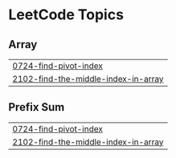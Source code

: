 

<!---LeetCode Topics Start-->
# LeetCode Topics
## Array
|  |
| ------- |
| [0724-find-pivot-index](https://github.com/solomon-2105/Leetcode-problems/tree/master/0724-find-pivot-index) |
| [2102-find-the-middle-index-in-array](https://github.com/solomon-2105/Leetcode-problems/tree/master/2102-find-the-middle-index-in-array) |
## Prefix Sum
|  |
| ------- |
| [0724-find-pivot-index](https://github.com/solomon-2105/Leetcode-problems/tree/master/0724-find-pivot-index) |
| [2102-find-the-middle-index-in-array](https://github.com/solomon-2105/Leetcode-problems/tree/master/2102-find-the-middle-index-in-array) |
<!---LeetCode Topics End-->